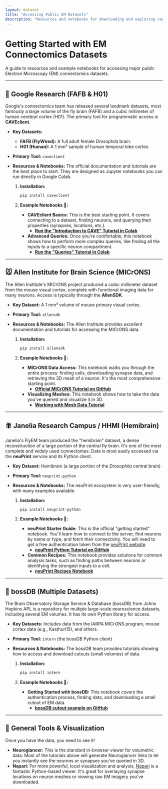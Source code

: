 ```yaml
---
layout: dataset
title: "Accessing Public EM Datasets"
description: "Resources and notebooks for downloading and exploring connectomics data."
---
```


<div class="main-content">

# Getting Started with EM Connectomics Datasets

A guide to resources and example notebooks for accessing major public Electron Microscopy (EM) connectomics datasets.

<hr>

## 🧠 Google Research (FAFB & H01)

Google's connectomics team has released several landmark datasets, most famously a large volume of the fly brain (FAFB) and a cubic millimeter of human cerebral cortex (H01). The primary tool for programmatic access is **CAVEclient**.

* **Key Datasets:**
    * **FAFB (FlyWired):** A full adult female *Drosophila* brain.
    * **H01 (Human):** A 1 mm³ sample of human temporal lobe cortex.
* **Primary Tool:** `caveclient`
* **Resources & Notebooks:** The official documentation and tutorials are the best place to start. They are designed as Jupyter notebooks you can run directly in Google Colab.

    1.  **Installation:**
        ```bash
        pip install caveclient
        ```

    2.  **Example Notebooks 📓:**
        * **CAVEclient Basics:** This is the best starting point. It covers connecting to a dataset, finding neurons, and querying their properties (synapses, locations, etc.).
            * [**Run the "Introduction to CAVE" Tutorial in Colab**](https://colab.research.google.com/github/seung-lab/PyChunkedGraph/blob/master/notebooks/Introduction%20to%20CAVE.ipynb)
        * **Advanced Queries:** Once you're comfortable, this notebook shows how to perform more complex queries, like finding all the inputs to a specific neuron compartment.
            * [**Run the "Queries" Tutorial in Colab**](https://colab.research.google.com/github/seung-lab/PyChunkedGraph/blob/master/notebooks/Queries.ipynb)

<hr>

## 🐭 Allen Institute for Brain Science (MICrONS)

The Allen Institute's MICrONS project produced a cubic millimeter dataset from the mouse visual cortex, complete with functional imaging data for many neurons. Access is typically through the **AllenSDK**.

* **Key Dataset:** A 1 mm³ volume of mouse primary visual cortex.
* **Primary Tool:** `allensdk`
* **Resources & Notebooks:** The Allen Institute provides excellent documentation and tutorials for accessing the MICrONS data.

    1.  **Installation:**
        ```bash
        pip install allensdk
        ```

    2.  **Example Notebooks 📓:**
        * **MICrONS Data Access:** This notebook walks you through the entire process: finding cells, downloading synapse data, and retrieving the 3D mesh of a neuron. It's the most comprehensive starting point.
            * [**Official MICrONS Tutorial on GitHub**](https://github.com/AllenInstitute/MicronsBinder/blob/main/notebooks/intro_to_microns_data.ipynb)
        * **Visualizing Meshes:** This notebook shows how to take the data you've queried and visualize it in 3D.
            * [**Working with Mesh Data Tutorial**](https://github.com/AllenInstitute/MicronsBinder/blob/main/notebooks/meshing.ipynb)

<hr>

## 🪰 Janelia Research Campus / HHMI (Hemibrain)

Janelia's FlyEM team produced the "hemibrain" dataset, a dense reconstruction of a large portion of the central fly brain. It's one of the most complete and widely used connectomes. Data is most easily accessed via the **neuPrint** service and its Python client.

* **Key Dataset:** Hemibrain (a large portion of the *Drosophila* central brain)
* **Primary Tool:** `neuprint-python`
* **Resources & Notebooks:** The neuPrint ecosystem is very user-friendly, with many examples available.

    1.  **Installation:**
        ```bash
        pip install neuprint-python
        ```

    2.  **Example Notebooks 📓:**
        * **neuPrint Starter Guide:** This is the official "getting started" notebook. You'll learn how to connect to the server, find neurons by name or type, and fetch their connectivity. You will need to get a free authentication token from the [neuPrint website](https://neuprint.janelia.org/).
            * [**neuPrint Python Tutorial on GitHub**](https://github.com/connectome-neuprint/neuprint-python/blob/master/notebooks/Neuprint_Tutorial.ipynb)
        * **Common Recipes:** This notebook provides solutions for common analysis tasks, such as finding paths between neurons or identifying the strongest inputs to a cell.
            * [**neuPrint Recipes Notebook**](https://github.com/connectome-neuprint/neuprint-python/blob/master/notebooks/Neuprint_Recipes.ipynb)

<hr>

## 💾 bossDB (Multiple Datasets)

The Brain Observatory Storage Service & Database (bossDB) from Johns Hopkins APL is a repository for multiple large-scale neuroscience datasets, including several EM volumes. It has its own Python library for access.

* **Key Datasets:** Includes data from the IARPA MICrONS program, mouse cortex data (e.g., Kasthuri15), and others.
* **Primary Tool:** `intern` (the bossDB Python client)
* **Resources & Notebooks:** The bossDB team provides tutorials showing how to access and download cutouts (small volumes) of data.

    1.  **Installation:**
        ```bash
        pip install intern
        ```

    2.  **Example Notebooks 📓:**
        * **Getting Started with bossDB:** This notebook covers the authentication process, finding data, and downloading a small cutout of EM data.
            * [**bossDB cutout example on GitHub**](https://github.com/jhuapl-boss/intern/blob/master/notebooks/Boss_cutout_example.ipynb)

<hr>

## 🚀 General Tools & Visualization

Once you have the data, you need to see it!

* **Neuroglancer:** This is the standard in-browser viewer for volumetric data. Most of the tutorials above will generate Neuroglancer links to let you instantly see the neurons or synapses you've queried in 3D.
* **Napari:** For more powerful, local visualization and analysis, [Napari](https://napari.org/) is a fantastic Python-based viewer. It's great for overlaying synapse locations on neuron meshes or viewing raw EM imagery you've downloaded.

</div>
